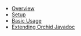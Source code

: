 
* [Overview](overview.md)
* [Setup](setup/setup.md)
* [Basic Usage](setup/basic_usage.md)
* [Extending Orchid Javadoc](setup/extending.md)
